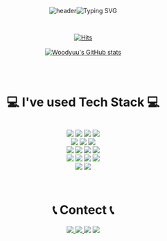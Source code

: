 <div align='center'>  
  
  ![header](https://capsule-render.vercel.app/api?type=waving&color=6994CDEE&text=&animation=twinkling&height=80)![Typing SVG](https://readme-typing-svg.demolab.com?font=Schoolbell&weight=400&size=45&duration=3500&pause=3&color=6994CDEE&center=true&vCenter=false&multiline=true&repeat=true&width=1000&height=100&lines=Welcome+to+Woody's+GitHub!+👋) 
</div>
<br/>
<div align="center">
  
  [![Hits](https://hits.seeyoufarm.com/api/count/incr/badge.svg?url=https%3A%2F%2Fgithub.com%2Fwoodyuu&count_bg=%2369B2DB&title_bg=%23555555&icon=github.svg&icon_color=%23D2D3D9&title=hits&edge_flat=false)](https://hits.seeyoufarm.com)<br/><br/>
  [![Woodyuu's GitHub stats](https://github-readme-stats.vercel.app/api?username=woodyuu&show_icons=true&theme=tokyonight)](https://github.com/anuraghazra/github-readme-stats)
</div>
<br/><br/>
<div align="center">
  <h1> 💻 I've used Tech Stack 💻</h1>
</div>
<br/>
<div align="center">
  <div>
    <img src="https://img.shields.io/badge/html5-E34F26?style=for-the-badge&logo=html5&logoColor=white"> 
    <img src="https://img.shields.io/badge/css-1572B6?style=for-the-badge&logo=css3&logoColor=white"> 
    <img src="https://img.shields.io/badge/sass-CC6699?style=for-the-badge&logo=sass&logoColor=white"> 
    <img src="https://img.shields.io/badge/javascript-F7DF1E?style=for-the-badge&logo=javascript&logoColor=white">
  </div>
  <div>
    <img src="https://img.shields.io/badge/bootstrap-7952B3?style=for-the-badge&logo=bootstrap&logoColor=white"> 
    <img src="https://img.shields.io/badge/React-61DAFB?style=for-the-badge&logo=react&logoColor=white">
    <img src="https://img.shields.io/badge/React Native-61DAFB?style=for-the-badge&logo=react&logoColor=white"> 
  </div>
  <div>
    <img src="https://img.shields.io/badge/Node.js-339933?style=for-the-badge&logo=node.js&logoColor=white">
    <img src="https://img.shields.io/badge/MongoDB-47A248?style=for-the-badge&logo=MongoDB&logoColor=white">
    <img src="https://img.shields.io/badge/firebase-FFCA28?style=for-the-badge&logo=firebase&logoColor=white">
    <img src="https://img.shields.io/badge/cloudtype-4285F4?style=for-the-badge&logo=cloudtype&logoColor=white"> 
  </div>
  <div>
    <img src="https://img.shields.io/badge/Visual%20Studio%20Code-007ACC?style=for-the-badge&logo=Visual%20Studio%20Code&logoColor=white">
    <img src="https://img.shields.io/badge/git-F05032?style=for-the-badge&logo=git&logoColor=white">
    <img src="https://img.shields.io/badge/GitHub-181717?style=for-the-badge&logo=github&logoColor=white"> 
    <img src="https://img.shields.io/badge/Sourcetree-0052CC?style=for-the-badge&logo=sourcetree&logoColor=white"> 
  </div>  
  <div>  
    <img src="https://img.shields.io/badge/Figma-f24e1e?style=for-the-badge&logo=figma&logoColor=white">               
    <img src="https://img.shields.io/badge/notion-000000?style=for-the-badge&logo=notion&logoColor=white">    
  </div>
</div>
<br/><br/>

<div align="center">
  <h1> 📞 Contect 📞 </h1>
</div>
<div align="center">
  <a href="mailto:onlyhale@naver.com">
    <img src="https://img.shields.io/badge/naver-03C75A?style=for-the-badge&logo=naver&logoColor=white">
  </a>
  <a href="mailto:onlyhale@gmail.com">
    <img src="https://img.shields.io/badge/gmail-EA4335?style=for-the-badge&logo=gmail&logoColor=white">
  </a>
  <img src="https://img.shields.io/badge/kakakoTalk-FFCD00?style=for-the-badge&logo=kakaotalk&logoColor=white">
  <a href="https://www.instagram.com/93jk_k">
    <img src="https://img.shields.io/badge/Instagram-E4405F?style=for-the-badge&logo=Instagram&logoColor=white"> 
  </a>
</div>
    
    
        
        
        
        
        
        



